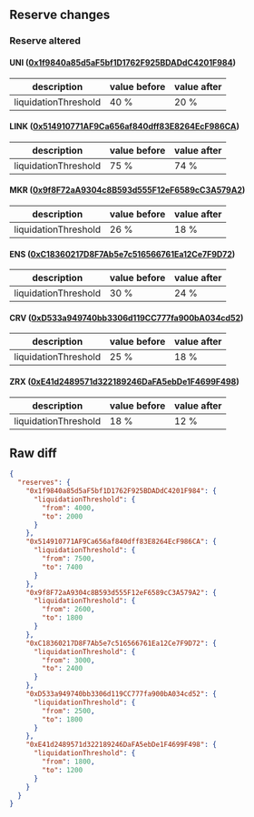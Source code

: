 ## Reserve changes

### Reserve altered

#### UNI ([0x1f9840a85d5aF5bf1D1762F925BDADdC4201F984](https://etherscan.io/address/0x1f9840a85d5aF5bf1D1762F925BDADdC4201F984))

| description | value before | value after |
| --- | --- | --- |
| liquidationThreshold | 40 % | 20 % |


#### LINK ([0x514910771AF9Ca656af840dff83E8264EcF986CA](https://etherscan.io/address/0x514910771AF9Ca656af840dff83E8264EcF986CA))

| description | value before | value after |
| --- | --- | --- |
| liquidationThreshold | 75 % | 74 % |


#### MKR ([0x9f8F72aA9304c8B593d555F12eF6589cC3A579A2](https://etherscan.io/address/0x9f8F72aA9304c8B593d555F12eF6589cC3A579A2))

| description | value before | value after |
| --- | --- | --- |
| liquidationThreshold | 26 % | 18 % |


#### ENS ([0xC18360217D8F7Ab5e7c516566761Ea12Ce7F9D72](https://etherscan.io/address/0xC18360217D8F7Ab5e7c516566761Ea12Ce7F9D72))

| description | value before | value after |
| --- | --- | --- |
| liquidationThreshold | 30 % | 24 % |


#### CRV ([0xD533a949740bb3306d119CC777fa900bA034cd52](https://etherscan.io/address/0xD533a949740bb3306d119CC777fa900bA034cd52))

| description | value before | value after |
| --- | --- | --- |
| liquidationThreshold | 25 % | 18 % |


#### ZRX ([0xE41d2489571d322189246DaFA5ebDe1F4699F498](https://etherscan.io/address/0xE41d2489571d322189246DaFA5ebDe1F4699F498))

| description | value before | value after |
| --- | --- | --- |
| liquidationThreshold | 18 % | 12 % |


## Raw diff

```json
{
  "reserves": {
    "0x1f9840a85d5aF5bf1D1762F925BDADdC4201F984": {
      "liquidationThreshold": {
        "from": 4000,
        "to": 2000
      }
    },
    "0x514910771AF9Ca656af840dff83E8264EcF986CA": {
      "liquidationThreshold": {
        "from": 7500,
        "to": 7400
      }
    },
    "0x9f8F72aA9304c8B593d555F12eF6589cC3A579A2": {
      "liquidationThreshold": {
        "from": 2600,
        "to": 1800
      }
    },
    "0xC18360217D8F7Ab5e7c516566761Ea12Ce7F9D72": {
      "liquidationThreshold": {
        "from": 3000,
        "to": 2400
      }
    },
    "0xD533a949740bb3306d119CC777fa900bA034cd52": {
      "liquidationThreshold": {
        "from": 2500,
        "to": 1800
      }
    },
    "0xE41d2489571d322189246DaFA5ebDe1F4699F498": {
      "liquidationThreshold": {
        "from": 1800,
        "to": 1200
      }
    }
  }
}
```
